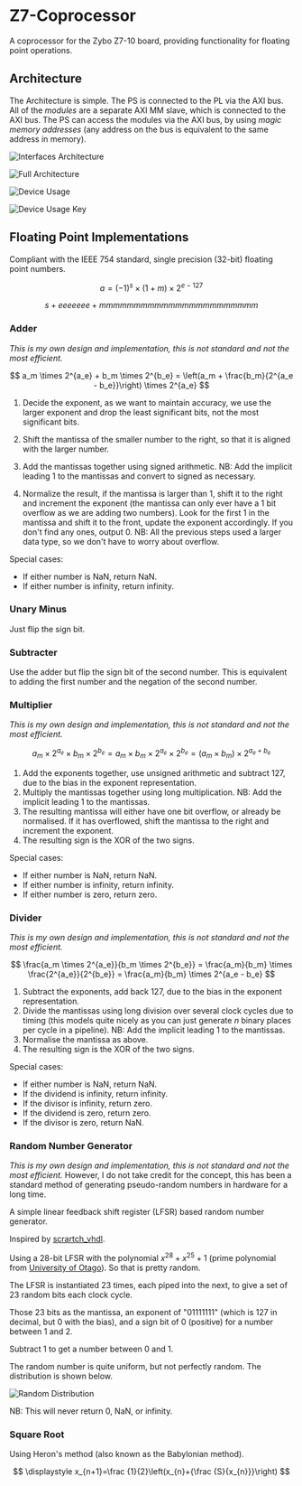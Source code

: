 <!-- --------------------------------------------------------------------------------- -->
<!--  Distributed under MIT Licence -->
<!--    See https://github.com/josephabbey/z7-coprocessor/blob/main/LICENCE. -->
<!-- --------------------------------------------------------------------------------- -->

# Z7-Coprocessor

A coprocessor for the Zybo Z7-10 board, providing functionality for floating point operations.

## Architecture

The Architecture is simple. The PS is connected to the PL via the AXI bus. All of the *modules* are a separate AXI MM slave, which is connected to the AXI bus. The PS can access the modules via the AXI bus, by using *magic memory addresses* (any address on the bus is equivalent to the same address in memory).

![Interfaces Architecture](images/interfaces.png)

![Full Architecture](images/architecture.png)

![Device Usage](images/device_usage.png)

![Device Usage Key](images/device_usage_key.png)

## Floating Point Implementations

Compliant with the IEEE 754 standard, single precision (32-bit) floating point numbers.

$$
a = (-1)^{s} \times (1 + m) \times 2^{e - 127}
$$

$$
s + eeeeeee + mmmmmmmmmmmmmmmmmmmmmmm
$$

### Adder

*This is my own design and implementation, this is not standard and not the most efficient.*

$$
a_m \times 2^{a_e} + b_m \times 2^{b_e} = \left(a_m + \frac{b_m}{2^{a_e - b_e}}\right) \times 2^{a_e}
$$

1. Decide the exponent, as we want to maintain accuracy, we use the larger exponent and drop the least significant bits, not the most significant bits.

2. Shift the mantissa of the smaller number to the right, so that it is aligned with the larger number.

3. Add the mantissas together using signed arithmetic. NB: Add the implicit leading 1 to the mantissas and convert to signed as necessary.

4. Normalize the result, if the mantissa is larger than 1, shift it to the right and increment the exponent (the mantissa can only ever have a 1 bit overflow as we are adding two numbers). Look for the first 1 in the mantissa and shift it to the front, update the exponent accordingly. If you don't find any ones, output 0. NB: All the previous steps used a larger data type, so we don't have to worry about overflow.

Special cases:

- If either number is NaN, return NaN.
- If either number is infinity, return infinity.

### Unary Minus

Just flip the sign bit.

### Subtracter

Use the adder but flip the sign bit of the second number. This is equivalent to adding the first number and the negation of the second number.

### Multiplier

*This is my own design and implementation, this is not standard and not the most efficient.*

$$
a_m \times 2^{a_e} \times b_m \times 2^{b_e} = a_m \times b_m \times 2^{a_e} \times 2^{b_e} = (a_m \times b_m) \times 2^{a_e + b_e}
$$

1. Add the exponents together, use unsigned arithmetic and subtract 127, due to the bias in the exponent representation.
2. Multiply the mantissas together using long multiplication. NB: Add the implicit leading 1 to the mantissas.
3. The resulting mantissa will either have one bit overflow, or already be normalised. If it has overflowed, shift the mantissa to the right and increment the exponent.
4. The resulting sign is the XOR of the two signs.

Special cases:

- If either number is NaN, return NaN.
- If either number is infinity, return infinity.
- If either number is zero, return zero.

### Divider

*This is my own design and implementation, this is not standard and not the most efficient.*

$$
\frac{a_m \times 2^{a_e}}{b_m \times 2^{b_e}} = \frac{a_m}{b_m} \times \frac{2^{a_e}}{2^{b_e}} = \frac{a_m}{b_m} \times 2^{a_e - b_e}
$$

1. Subtract the exponents, add back 127, due to the bias in the exponent representation.
2. Divide the mantissas using long division over several clock cycles due to timing (this models quite nicely as you can just generate $n$ binary places per cycle in a pipeline). NB: Add the implicit leading 1 to the mantissas.
3. Normalise the mantissa as above.
4. The resulting sign is the XOR of the two signs.

Special cases:

- If either number is NaN, return NaN.
- If the dividend is infinity, return infinity.
- If the divisor is infinity, return zero.
- If the dividend is zero, return zero.
- If the divisor is zero, return NaN.

### Random Number Generator

*This is my own design and implementation, this is not standard and not the most efficient.* However, I do not take credit for the concept, this has been a standard method of generating pseudo-random numbers in hardware for a long time.

A simple linear feedback shift register (LFSR) based random number generator.

Inspired by [scrartch_vhdl](https://house-of-abbey.github.io/scratch_vhdl/lfsr.html).

Using a 28-bit LFSR with the polynomial $x^{28} + x^{25} + 1$ (prime polynomial from [University of Otago](https://www.physics.otago.ac.nz/reports/electronics/ETR2012-1.pdf)). So that is pretty random.

The LFSR is instantiated 23 times, each piped into the next, to give a set of 23 random bits each clock cycle.

Those 23 bits as the mantissa, an exponent of "01111111" (which is 127 in decimal, but 0 with the bias), and a sign bit of 0 (positive) for a number between 1 and 2.

Subtract 1 to get a number between 0 and 1.

The random number is quite uniform, but not perfectly random. The distribution is shown below.

![Random Distribution](images/random_distribution.png)

NB: This will never return 0, NaN, or infinity.

### Square Root

Using Heron's method (also known as the Babylonian method).

$$
\displaystyle x_{n+1}=\frac {1}{2}\left(x_{n}+{\frac {S}{x_{n}}}\right)
$$
